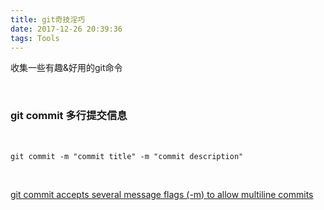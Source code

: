 ```yaml
---
title: git奇技淫巧
date: 2017-12-26 20:39:36
tags: Tools
---
```



收集一些有趣&好用的git命令


<br>



### git commit 多行提交信息


<br>


`git commit -m "commit title" -m "commit description"`


<br>


[git commit accepts several message flags (-m) to allow multiline commits](https://www.stefanjudis.com/today-i-learned/git-commit-accepts-several-message-flags-m-to-allow-multiline-commits/)
